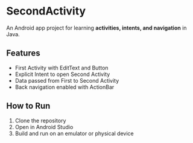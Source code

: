 # SecondActivity

An Android app project for learning **activities, intents, and navigation** in Java.

## Features
- First Activity with EditText and Button
- Explicit Intent to open Second Activity
- Data passed from First to Second Activity
- Back navigation enabled with ActionBar

## How to Run
1. Clone the repository
2. Open in Android Studio
3. Build and run on an emulator or physical device
